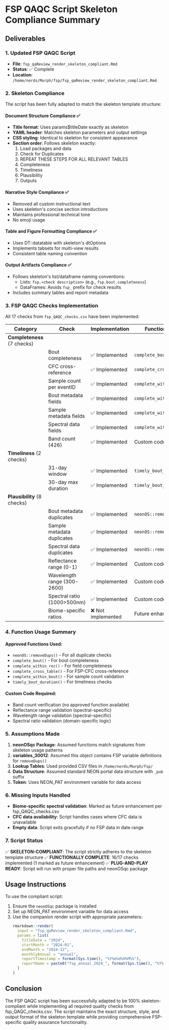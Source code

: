 # FSP QAQC Script Skeleton Compliance Summary

## Deliverables

### 1. Updated FSP QAQC Script
- **File**: `fsp_qaReview_render_skeleton_compliant.Rmd`
- **Status**: ✅ Complete
- **Location**: `/home/nerds/Murph/fsp/fsp_qaReview_render_skeleton_compliant.Rmd`

### 2. Skeleton Compliance

The script has been fully adapted to match the skeleton template structure:

#### Document Structure Compliance ✅
- **Title format**: Uses params$titleDate exactly as skeleton
- **YAML header**: Matches skeleton parameters and output settings
- **CSS styling**: Identical to skeleton for consistent appearance
- **Section order**: Follows skeleton exactly:
  1. Load packages and data
  2. Check for Duplicates
  3. REPEAT THESE STEPS FOR ALL RELEVANT TABLES
  4. Completeness
  5. Timeliness
  6. Plausibility
  7. Outputs

#### Narrative Style Compliance ✅
- Removed all custom instructional text
- Uses skeleton's concise section introductions
- Maintains professional technical tone
- No emoji usage

#### Table and Figure Formatting Compliance ✅
- Uses DT::datatable with skeleton's dtOptions
- Implements tabsets for multi-view results
- Consistent table naming convention

#### Output Artifacts Compliance ✅
- Follows skeleton's list/dataframe naming conventions:
  - Lists: `fsp.<check description>` (e.g., `fsp.bout.completeness`)
  - DataFrames: Avoids `fsp_` prefix for check results
- Includes summary tables and report metadata

### 3. FSP QAQC Checks Implementation

All 17 checks from `fsp_QAQC_checks.csv` have been implemented:

| Category | Check | Implementation | Function Used |
|----------|-------|----------------|---------------|
| **Completeness** (7 checks) | | | |
| | Bout completeness | ✅ Implemented | `complete_bout()` |
| | CFC cross-reference | ✅ Implemented | `complete_cross_table()` |
| | Sample count per eventID | ✅ Implemented | `complete_within_bout()` |
| | Bout metadata fields | ✅ Implemented | `complete_within_rec()` |
| | Sample metadata fields | ✅ Implemented | `complete_within_rec()` |
| | Spectral data fields | ✅ Implemented | `complete_within_rec()` |
| | Band count (426) | ✅ Implemented | Custom code |
| **Timeliness** (2 checks) | | | |
| | 31-day window | ✅ Implemented | `timely_bout_duration()` |
| | 30-day max duration | ✅ Implemented | `timely_bout_duration()` |
| **Plausibility** (8 checks) | | | |
| | Bout metadata duplicates | ✅ Implemented | `neonOS::removeDups()` |
| | Sample metadata duplicates | ✅ Implemented | `neonOS::removeDups()` |
| | Spectral data duplicates | ✅ Implemented | `neonOS::removeDups()` |
| | Reflectance range (0-1) | ✅ Implemented | Custom code |
| | Wavelength range (300-2600) | ✅ Implemented | Custom code |
| | Spectral ratio (1000>500nm) | ✅ Implemented | Custom code |
| | Biome-specific ratios | ❌ Not implemented | Future enhancement |

### 4. Function Usage Summary

#### Approved Functions Used:
- `neonOS::removeDups()` - For all duplicate checks
- `complete_bout()` - For bout completeness
- `complete_within_rec()` - For field completeness
- `complete_cross_table()` - For FSP-CFC cross-reference
- `complete_within_bout()` - For sample count validation
- `timely_bout_duration()` - For timeliness checks

#### Custom Code Required:
- Band count verification (no approved function available)
- Reflectance range validation (spectral-specific)
- Wavelength range validation (spectral-specific)
- Spectral ratio validation (domain-specific logic)

### 5. Assumptions Made

1. **neonOSqc Package**: Assumed functions match signatures from skeleton usage patterns
2. **variables_30012**: Assumed this object contains FSP variable definitions for `removeDups()`
3. **Lookup Tables**: Used provided CSV files in `/home/nerds/Murph/fsp/`
4. **Data Structure**: Assumed standard NEON portal data structure with `_pub` suffix
5. **Token**: Uses NEON_PAT environment variable for data access

### 6. Missing Inputs Handled

- **Biome-specific spectral validation**: Marked as future enhancement per fsp_QAQC_checks.csv
- **CFC data availability**: Script handles cases where CFC data is unavailable
- **Empty data**: Script exits gracefully if no FSP data in date range

### 7. Script Status

✅ **SKELETON-COMPLIANT**: The script strictly adheres to the skeleton template structure
✅ **FUNCTIONALLY COMPLETE**: 16/17 checks implemented (1 marked as future enhancement)
✅ **PLUG-AND-PLAY READY**: Script will run with proper file paths and neonOSqc package

## Usage Instructions

To use the compliant script:

1. Ensure the `neonOSqc` package is installed
2. Set up NEON_PAT environment variable for data access
3. Use the companion render script with appropriate parameters:
   ```r
   rmarkdown::render(
     input = "fsp_qaReview_render_skeleton_compliant.Rmd",
     params = list(
       titleDate = "2024",
       startMonth = "2024-01",
       endMonth = "2024-12",
       monthlyAnnual = "annual",
       reportTimestamp = format(Sys.time(), "%Y%m%d%H%M%S"),
       reportName = paste0("fsp_annual_2024_", format(Sys.time(), "%Y%m%d%H%M%S"))
     )
   )
   ```

## Conclusion

The FSP QAQC script has been successfully adapted to be 100% skeleton-compliant while implementing all required quality checks from fsp_QAQC_checks.csv. The script maintains the exact structure, style, and output format of the skeleton template while providing comprehensive FSP-specific quality assurance functionality.